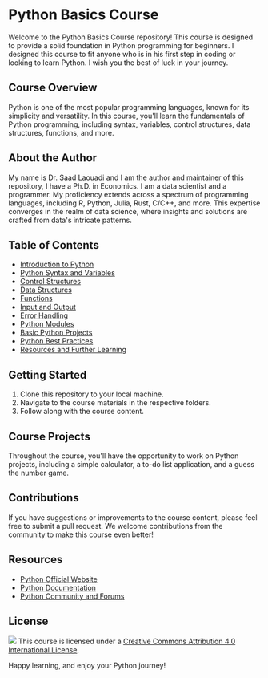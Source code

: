 # Python Basics Course

Welcome to the Python Basics Course repository! This course is designed to provide a solid foundation in Python programming for beginners. I designed this course to fit anyone who is in his first step in coding or looking to learn Python. I wish you the best of luck in your journey. 

## Course Overview

Python is one of the most popular programming languages, known for its simplicity and versatility. In this course, you'll learn the fundamentals of Python programming, including syntax, variables, control structures, data structures, functions, and more.

## About the Author 
My name is Dr. Saad Laouadi and I am the author and maintainer of this repository, I have a Ph.D. in Economics. I am a data scientist and a programmer. My proficiency extends across a spectrum of programming languages, including R, Python, Julia, Rust, C/C++, and more. This expertise converges in the realm of data science, where insights and solutions are crafted from data's intricate patterns.


## Table of Contents

- [Introduction to Python](#Chap-01-introduction-to-python)
- [Python Syntax and Variables](#Chap-02-python-syntax-and-variables)
- [Control Structures](#3-control-structures)
- [Data Structures](#4-data-structures)
- [Functions](#5-functions)
- [Input and Output](#6-input-and-output)
- [Error Handling](#7-error-handling)
- [Python Modules](#8-python-modules)
- [Basic Python Projects](#9-basic-python-projects)
- [Python Best Practices](#10-python-best-practices)
- [Resources and Further Learning](#11-resources-and-further-learning)

## Getting Started

1. Clone this repository to your local machine.
2. Navigate to the course materials in the respective folders.
3. Follow along with the course content.

## Course Projects

Throughout the course, you'll have the opportunity to work on Python projects, including a simple calculator, a to-do list application, and a guess the number game.

## Contributions

If you have suggestions or improvements to the course content, please feel free to submit a pull request. We welcome contributions from the community to make this course even better!

## Resources

- [Python Official Website](https://www.python.org/)
- [Python Documentation](https://docs.python.org/3/)
- [Python Community and Forums](https://www.python.org/community/forums/)

## License

![](https://i.creativecommons.org/l/by/4.0/88x31.png)  This course is
licensed under a [Creative Commons Attribution 4.0 International
License](https://creativecommons.org/licenses/by/4.0/).

Happy learning, and enjoy your Python journey!

